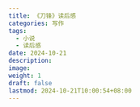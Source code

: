 ```yaml
---
title: 《刀锋》读后感
categories: 写作
tags:
  - 小说
  - 读后感
date: 2024-10-21
description: 
image: 
weight: 1
draft: false
lastmod: 2024-10-21T10:00:54+08:00
---
```





